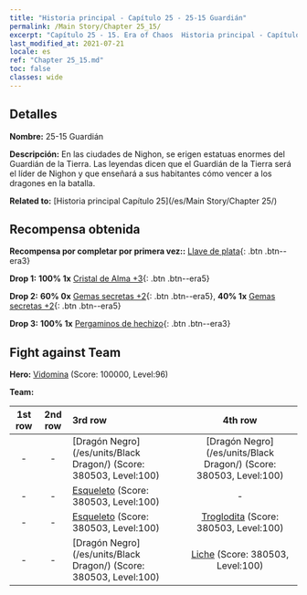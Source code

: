 ```yaml
---
title: "Historia principal - Capítulo 25 - 25-15 Guardián"
permalink: /Main Story/Chapter 25_15/
excerpt: "Capítulo 25 - 15. Era of Chaos  Historia principal - Capítulo 25_15. 25-15 Guardián"
last_modified_at: 2021-07-21
locale: es
ref: "Chapter 25_15.md"
toc: false
classes: wide
---
```


## Detalles

 **Nombre:** 25-15 Guardián

 **Descripción:** En las ciudades de Nighon, se erigen estatuas enormes del Guardián de la Tierra. Las leyendas dicen que el Guardián de la Tierra será el líder de Nighon y que enseñará a sus habitantes cómo vencer a los dragones en la batalla.

 **Related to:** [Historia principal Capítulo 25](/es/Main Story/Chapter 25/)

## Recompensa obtenida

 **Recompensa por completar por primera vez::** [Llave de plata](/ItemsES/con_693/){: .btn .btn--era3}

 **Drop 1:** **100% 1x** [Cristal de Alma +3](/ItemsES/mat_87/){: .btn .btn--era5}

 **Drop 2:** **60% 0x** [Gemas secretas +2](/ItemsES/mat_79/){: .btn .btn--era5}, **40% 1x** [Gemas secretas +2](/ItemsES/mat_79/){: .btn .btn--era5}

 **Drop 3:** **100% 1x** [Pergaminos de hechizo](/ItemsES/con_694/){: .btn .btn--era3}


## Fight against Team
 **Hero:** [Vidomina](/es/heroes/Vidomina/) (Score: 100000, Level:96)

 **Team:**


  | 1st row | 2nd row | 3rd row | 4th row |
  |:----:|:----:|:----|:----:|
  | - | - | [Dragón Negro](/es/units/Black Dragon/) (Score: 380503, Level:100)  | [Dragón Negro](/es/units/Black Dragon/) (Score: 380503, Level:100)  |
  | - | - | [Esqueleto](/es/units/Skeleton/) (Score: 380503, Level:100)  | - |
  | - | - | [Esqueleto](/es/units/Skeleton/) (Score: 380503, Level:100)  | [Troglodita](/es/units/Troglodyte/) (Score: 380503, Level:100)  |
  | - | - | [Dragón Negro](/es/units/Black Dragon/) (Score: 380503, Level:100)  | [Liche](/es/units/Lich/) (Score: 380503, Level:100)  |


